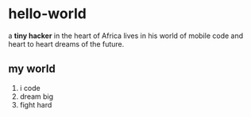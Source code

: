 # hello-world

a **tiny hacker** in the heart of Africa lives in his world of mobile code and heart to heart dreams of the future.

## my world

1. i code
2. dream big
3. fight hard
